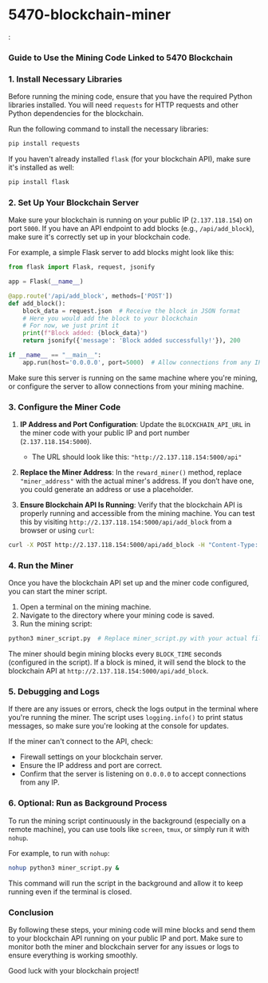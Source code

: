 # 5470-blockchain-miner
:

### Guide to Use the Mining Code Linked to 5470 Blockchain


### 1. **Install Necessary Libraries**

Before running the mining code, ensure that you have the required Python libraries installed. You will need `requests` for HTTP requests and other Python dependencies for the blockchain.

Run the following command to install the necessary libraries:

```bash
pip install requests
```

If you haven't already installed `flask` (for your blockchain API), make sure it's installed as well:

```bash
pip install flask
```

### 2. **Set Up Your Blockchain Server**

Make sure your blockchain is running on your public IP (`2.137.118.154`) on port `5000`. If you have an API endpoint to add blocks (e.g., `/api/add_block`), make sure it's correctly set up in your blockchain code.

For example, a simple Flask server to add blocks might look like this:

```python
from flask import Flask, request, jsonify

app = Flask(__name__)

@app.route('/api/add_block', methods=['POST'])
def add_block():
    block_data = request.json  # Receive the block in JSON format
    # Here you would add the block to your blockchain
    # For now, we just print it
    print(f"Block added: {block_data}")
    return jsonify({'message': 'Block added successfully!'}), 200

if __name__ == "__main__":
    app.run(host='0.0.0.0', port=5000)  # Allow connections from any IP
```

Make sure this server is running on the same machine where you're mining, or configure the server to allow connections from your mining machine.

### 3. **Configure the Miner Code**

1. **IP Address and Port Configuration**: Update the `BLOCKCHAIN_API_URL` in the miner code with your public IP and port number (`2.137.118.154:5000`).
   - The URL should look like this: `"http://2.137.118.154:5000/api"`

2. **Replace the Miner Address**: In the `reward_miner()` method, replace `"miner_address"` with the actual miner's address. If you don’t have one, you could generate an address or use a placeholder.

3. **Ensure Blockchain API Is Running**: Verify that the blockchain API is properly running and accessible from the mining machine. You can test this by visiting `http://2.137.118.154:5000/api/add_block` from a browser or using `curl`:

```bash
curl -X POST http://2.137.118.154:5000/api/add_block -H "Content-Type: application/json" -d '{"block_data": "example"}'
```

### 4. **Run the Miner**

Once you have the blockchain API set up and the miner code configured, you can start the miner script.

1. Open a terminal on the mining machine.
2. Navigate to the directory where your mining code is saved.
3. Run the mining script:

```bash
python3 miner_script.py  # Replace miner_script.py with your actual file name
```

The miner should begin mining blocks every `BLOCK_TIME` seconds (configured in the script). If a block is mined, it will send the block to the blockchain API at `http://2.137.118.154:5000/api/add_block`.

### 5. **Debugging and Logs**

If there are any issues or errors, check the logs output in the terminal where you're running the miner. The script uses `logging.info()` to print status messages, so make sure you're looking at the console for updates.

If the miner can't connect to the API, check:
- Firewall settings on your blockchain server.
- Ensure the IP address and port are correct.
- Confirm that the server is listening on `0.0.0.0` to accept connections from any IP.

### 6. **Optional: Run as Background Process**

To run the mining script continuously in the background (especially on a remote machine), you can use tools like `screen`, `tmux`, or simply run it with `nohup`.

For example, to run with `nohup`:

```bash
nohup python3 miner_script.py &
```

This command will run the script in the background and allow it to keep running even if the terminal is closed.

### Conclusion

By following these steps, your mining code will mine blocks and send them to your blockchain API running on your public IP and port. Make sure to monitor both the miner and blockchain server for any issues or logs to ensure everything is working smoothly.

Good luck with your blockchain project!
